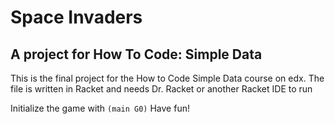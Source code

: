 # Space Invaders
## A project for How To Code: Simple Data


This is the final project for the How to Code Simple Data course on edx.
The file is written in Racket and needs Dr. Racket or another Racket IDE to run

Initialize the game with `(main G0)`
Have fun!
